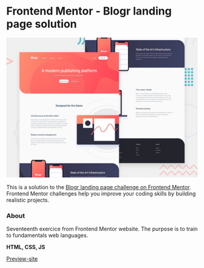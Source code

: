 # Frontend Mentor - Blogr landing page solution

![Design preview for the Blogr landing page coding challenge](./design/desktop-preview.jpg)

This is a solution to the [Blogr landing page challenge on Frontend Mentor](https://www.frontendmentor.io/challenges/blogr-landing-page-EX2RLAApP). Frontend Mentor challenges help you improve your coding skills by building realistic projects. 

### About

Seventeenth exercice from Frontend Mentor website. The purpose is to train to fundamentals web languages.

**HTML, CSS, JS**

[Preview-site](https://florianjourde.github.io/Frontend-Mentor-17-Blogr-landing-page)
